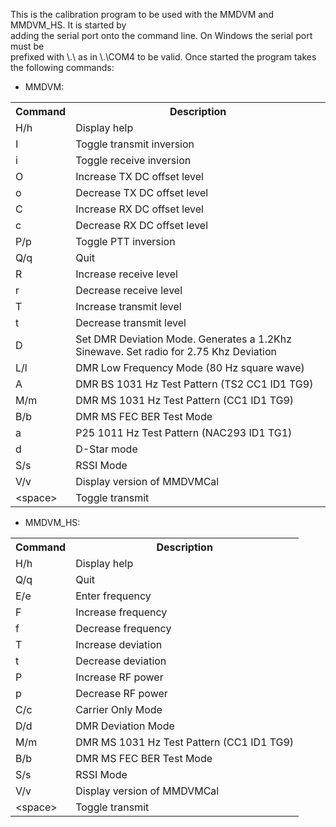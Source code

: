 This is the calibration program to be used with the MMDVM and MMDVM_HS. It is started by  
adding the serial port onto the command line. On Windows the serial port must be  
prefixed with \\.\ as in \\.\COM4 to be valid. Once started the program takes  
the following commands:  

- MMDVM:

<table>
<tr><th>Command</th><th>Description</th></tr>
<tr><td>H/h</td><td>Display help</td></tr>
<tr><td>I</td><td>Toggle transmit inversion</td><tr>
<tr><td>i</td><td>Toggle receive inversion</td></tr>
<tr><td>O</td><td>Increase TX DC offset level</td></tr>
<tr><td>o</td><td>Decrease TX DC offset level</td></tr>
<tr><td>C</td><td>Increase RX DC offset level</td></tr>
<tr><td>c</td><td>Decrease RX DC offset level</td></tr>
<tr><td>P/p</td><td>Toggle PTT inversion</td></tr>
<tr><td>Q/q</td><td>Quit</td></tr>
<tr><td>R</td><td>Increase receive level</td></tr>
<tr><td>r</td><td>Decrease receive level</td></tr>
<tr><td>T</td><td>Increase transmit level</td></tr>
<tr><td>t</td><td>Decrease transmit level</td></tr>
<tr><td>D</td><td>Set DMR Deviation Mode. Generates a 1.2Khz Sinewave. Set radio for 2.75 Khz Deviation</td></tr>
<tr><td>L/l</td><td>DMR Low Frequency Mode (80 Hz square wave)</td></tr>
<tr><td>A</td><td>DMR BS 1031 Hz Test Pattern (TS2 CC1 ID1 TG9)</td></tr>
<tr><td>M/m</td><td>DMR MS 1031 Hz Test Pattern (CC1 ID1 TG9)</td></tr>
<tr><td>B/b</td><td>DMR MS FEC BER Test Mode</td></tr>
<tr><td>a</td><td>P25 1011 Hz Test Pattern (NAC293 ID1 TG1)</td></tr>
<tr><td>d</td><td>D-Star mode</td></tr>
<tr><td>S/s</td><td>RSSI Mode</td></tr>
<tr><td>V/v</td><td>Display version of MMDVMCal</td></tr>
<tr><td>&lt;space&gt;</td><td>Toggle transmit</td></tr>
</table>

- MMDVM_HS:

<table>
<tr><th>Command</th><th>Description</th></tr>
<tr><td>H/h</td><td>Display help</td></tr>
<tr><td>Q/q</td><td>Quit</td></tr>
<tr><td>E/e</td><td>Enter frequency</td><tr>
<tr><td>F</td><td>Increase frequency</td></tr>
<tr><td>f</td><td>Decrease frequency</td></tr>
<tr><td>T</td><td>Increase deviation</td></tr>
<tr><td>t</td><td>Decrease deviation</td></tr>
<tr><td>P</td><td>Increase RF power</td></tr>
<tr><td>p</td><td>Decrease RF power</td></tr>
<tr><td>C/c</td><td>Carrier Only Mode</td></tr>
<tr><td>D/d</td><td>DMR Deviation Mode</td></tr>
<tr><td>M/m</td><td>DMR MS 1031 Hz Test Pattern (CC1 ID1 TG9)</td></tr>
<tr><td>B/b</td><td>DMR MS FEC BER Test Mode</td></tr>
<tr><td>S/s</td><td>RSSI Mode</td></tr>
<tr><td>V/v</td><td>Display version of MMDVMCal</td></tr>
<tr><td>&lt;space&gt;</td><td>Toggle transmit</td></tr>
</table>
